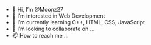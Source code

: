 - 👋 Hi, I’m @Moonz27
- 👀 I’m interested in Web Development
- 🌱 I’m currently learning C++, HTML, CSS, JavaScript
- 💞️ I’m looking to collaborate on ...
- 📫 How to reach me ...

<!---
Moonz27/Moonz27 is a ✨ special ✨ repository because its `README.md` (this file) appears on your GitHub profile.
You can click the Preview link to take a look at your changes.
--->
